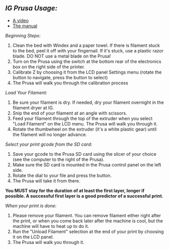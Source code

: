 
## *IG Prusa Usage:*


- [A video](https://www.youtube.com/watch?v=JqH41K2vq0g)
- [The manual](https://www.prusa3d.com/downloads/manual/prusa3d_manual_mk2_en.pdf)


*Beginning Steps:*

1. Clean the bed with Windex and a paper towel. If there is filament stuck to the bed, peel it off with your fingernail. If it's stuck, use a plastic razor blade. DO NOT use a metal blade on the Prusa!
2. Turn on the Prusa using the switch at the bottom rear of the electronics box on the right side of the printer.
3. Calibrate Z by choosing it from the LCD panel Settings menu (rotate the button to navigate, press the button to select)
4. The Prusa will walk you through the calibration process

*Load Your Filament:*

1. Be sure your filament is dry. If needed, dry your filament overnight in the filament dryer at IG.
2. Snip the end of your filament at an angle with scissors.
3. Feed your filament through the top of the extruder when you select "Load Filament" on the LCD menu. The Prusa will walk you through it.
4. Rotate the thumbwheel on the extruder (it's a white plastic gear) until the filament will no longer advance.

*Select your print gcode from the SD card:*

1. Save your gcode to the Prusa SD card using the slicer of your choice (see the computer to the right of the Prusa).
2. Make sure the SD card is mounted in the Prusa control panel on the left side.
3. Rotate the dial to your file and press the button.
4. The Prusa will take it from there.


**You MUST stay for the duration of at least the first layer, longer if possible. A successful first layer is a good predictor of a successful print.**

*When your print is done:*
1. Please remove your filament. You can remove filament either right after the print, or when you come back later after the machine is cool, but the machine will have to heat up to do it.
2. Run the "Unload Filament" selection at the end of your print by choosing it on the LCD panel.
3. The Prusa will walk you through it.
